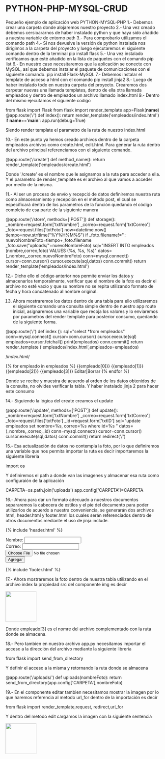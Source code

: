 # PYTHON-PHP-MYSQL-CRUD
 Pequeño ejemplo de aplicación web PYTHON-MYSQL-PHP
1.- Debemos crear una carpeta donde alojaremos nuestro proyecto
2.- Una vez creado debemos cersioararnos de haber instalado python y que haya sido añadido a nuestra variable de entorno path
3.- Para comprobarlo utilizamos el comando path
4.- Si nos devuelve la versión de python instalada nos dirigimos a la carpeta del proyecto y luego ejecutaremos el siguiente comando dentro de la terminal
pip install flask
5.- Una vez instalado verificamos que esté añadido en la lista de paquetes con el comando pip list
6.- En nuestro caso necesitaremos que la aplicación se conecte con MySQL, así que debemos instalar el paquete de comunicaciones con el siguiente comando.
pip install Flask-MySQL
7.- Debemos instalar el template de acceso a html con el comando 
pip install jinja2
8.- Luego de haber instalado todo en nuestra carpeta del proyecto.
Crearemos dos carpetar nuevas una llamada templates, dentro de ella otra llamada empleados y dentro de empleados un archivo llamado index.html
9.- Dentro del mismo ejecutamos el siguiente codigo

from flask import  Flask 
from flask import render_template
app=Flask(__name__)
@app.route('/')
def index():
     return render_template('empleados/index.html')
if __name__=='__main__':
    app.run(debug=True)


Siendo render template el parametro de la ruta de nuestro index.html

10.- En este punto ya hemos creado archivos dentro de la carpeta empleados archivos como create.html, edit.html.
Para generar la ruta dentro del archivo principal referenciamos con el siguiente comando.

@app.route('/create')
def method_name():
  return render_template('empleados/create.html')

Donde '/create' es el nombre que le asignamos a la ruta para acceder a ella. Y el parametro de render_template es el archivo al que vamos a acceder por medio de la misma.

11.- Al ser un proceso de envío y recepció de datos definiremos nuestra ruta como almacenamiento y recepción en el método post, el cual se especificará dentro de los parametros de la función quedando el código completo de esa parte de la siguiente manera

@app.route('/store', methods=['POST'])
def storage():
    _nombre=request.form['txtNombre']
    _correo=request.form['txtCorreo']
    _foto=request.files['txtFoto']
    now=datetime.now()
    tiempo=now.strftime("%Y%H%M%S")
    if _foto.filename!='':
       nuevoNombreFoto=tiempo+_foto.filename
       _foto.save("uploads/"+nuevoNombreFoto)
    sql="INSERT INTO empleados (nombre,correo,foto) VALUES (%s, %s, %s)"
    datos=(_nombre,_correo,nuevoNombreFoto)
    conn=mysql.connect()
    cursor=conn.cursor()
    cursor.execute(sql,datos)
    conn.commit()
    return render_template('empleados/index.html')


12.- Dicho ello el código anterior nos permite enviar los datos y almacenarlos temporalmente, verificar que el nombre de la foto es decir el archivo no esté vacío y que su nombre no se repita utilizando formato de fecha y hora concatenado al nombre original.

13. Ahora mostraremos los datos dentro de una tabla para ello utilizaremos el siguiente comando una consulta simple dentro de nuestro app route inicial, asignaremos una variable que recoja los valores y lo enviaremos por parametros del render template para posterior consumo, quedando de la siguiente forma.

@app.route('/')
def index ():
    sql="select *from empleados"
    conn=mysql.connect()
    cursor=conn.cursor()
    cursor.execute(sql)
    empleados=cursor.fetchall()
    print(empleados)
    conn.commit()
    return render_template ('empleados/index.html',empleados=empleados)


/*index.html*/
  <tbody>
                        {% for empleado in empleados  %}
                        <tr>
                            <td>{{empleado[0]}}</td>
                            <td>{{empleado[1]}}</td>
                            <td>{{empleado[2]}}</td>
                            <td>{{empleado[3]}}</td>
                            <td>Editar|Borrar</td>
                       </tr>
                        {% endfor %}
                    </tbody>


Donde se recibe y muestra de acuerdo al orden de los datos obtenidos de la consulta, no olvides verificar la tabla.
Y haber instalado jinja 2 para hacer este consumo

14.- Siguiendo la lógica del create creamos el update

@app.route('/update', methods=['POST'])
def update():
    _nombre=request.form['txtNombre']
    _correo=request.form['txtCorreo']
    _foto=request.files['txtFoto']
    _id=request.form['txtID']
    sql="update empleados set nombre=%s, correo=%s where id=%s "
    datos=(_nombre,_correo,_id)
    conn=mysql.connect()
    cursor=conn.cursor()
    cursor.execute(sql,datos)
    conn.commit()
    return redirect('/')

15.- Esa actualización de datos no contempla la foto, por lo que definiremos una variable que nos permita importar la ruta es decir importaremos la siguiente libreria

import os

Y definiremos el path a donde van las imagenes y almacenar esa ruta como configuraión de la aplicación

CARPETA=os.path.join('uploads')
app.config['CARPETA']=CARPETA

16.- Ahora para dar un formato adecuado a nuestros documentos separaremos la cabecera de estilos y el pie del documento para poder utilizarlos de acuerdo a nuestra conveniencia, se generarán dos archivos html, header.html y footer.html los cuales serán referenciados dentro de otros documentos mediante el uso de jinja include.

{% include 'header.html' %}
<form method="POST" action="/store" enctype="multipart/form-data">
    Nombre:
    <input type="text" name='txtNombre' id='txtNombre'>
    <br>
    Correo:
    <input type="text" name="txtCorreo" id="txtCorreo">
    <br>
    <input type="file" name="txtFoto" id="txtFoto">
    <br>
    <input type="submit" value="Agregar">
</form>
{% include 'footer.html' %}

17.- Ahora mostraremos la foto dentro de nuestra tabla utilizando en el archivo index la propiedad src del componente img es decir

 <img class ="img-thumbnail" width="100" src="uploads/{{empleado[3]}}" alt="">
                                
Donde empleado[3] es el nomre del archivo complementado con la ruta donde se almacena.

18.- Pero tambien en nuestro archivo app.py necesitamos importar el acceso a la dirección del archivo mediante la siguiente libreria

from flask import send_from_directory

Y definir el acceso a la misma y retornando la ruta donde se almacena

@app.route('/uploads/<nombreFoto>')
def uploads(nombreFoto):
    return send_from_directory(app.config['CARPETA'],nombreFoto)

19.- En el componente editar tambien necesitamos mostrar la imagen por lo que haremos referencia al metodo url_for dentro de la importación es decir 

from flask import render_template,request, redirect,url_for

Y dentro del metodo edit cargamos la imagen con la siguiente sentencia

 <img class ="img-thumbnail" width="100" src="{{ url_for('uploads',nombreFoto=empleado[3])}}" alt="">
   





